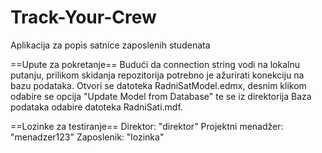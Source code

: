 # Track-Your-Crew
Aplikacija za popis satnice zaposlenih studenata

==Upute za pokretanje==
Budući da connection string vodi na lokalnu putanju, prilikom skidanja repozitorija potrebno je ažurirati konekciju na bazu podataka. Otvori se datoteka RadniSatModel.edmx, desnim klikom odabire se opcija "Update Model from Database" te se iz direktorija Baza podataka odabire datoteka RadniSati.mdf.

==Lozinke za testiranje==
Direktor: "direktor"
Projektni menadžer: "menadzer123"
Zaposlenik: "lozinka"
